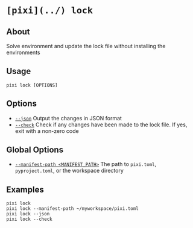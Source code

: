 # `[pixi](../) lock`

## About

Solve environment and update the lock file without installing the environments

## Usage

```text
pixi lock [OPTIONS]

```

## Options

- [`--json`](#arg---json) Output the changes in JSON format
- [`--check`](#arg---check) Check if any changes have been made to the lock file. If yes, exit with a non-zero code

## Global Options

- [`--manifest-path <MANIFEST_PATH>`](#arg---manifest-path) The path to `pixi.toml`, `pyproject.toml`, or the workspace directory

## Examples

```shell
pixi lock
pixi lock --manifest-path ~/myworkspace/pixi.toml
pixi lock --json
pixi lock --check

```
